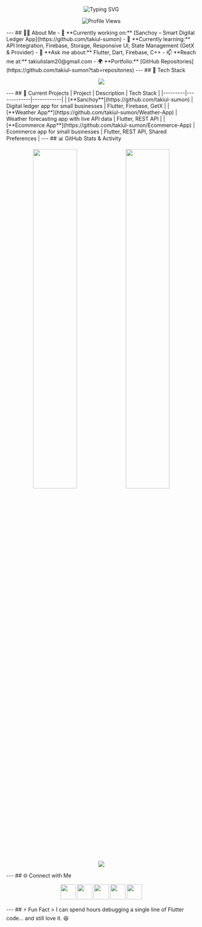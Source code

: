 <!-- Typing SVG Banner --> <p align="center"> <img src="https://readme-typing-svg.herokuapp.com?font=Fira+Code&size=28&duration=3000&pause=1000&color=FF0000&center=true&vCenter=true&width=900&lines=Hi+%F0%9F%91%8B%2C+I'm+Takiul+Islam+Sumon;Passionate+Flutter+Developer+from+Bangladesh;Love+Building+Mobile+Apps+with+Beautiful+UI;Open+Source+Enthusiast+%26+Tech+Explorer" alt="Typing SVG" /> </p> <!-- Profile Views --> <p align="center"> <img src="https://komarev.com/ghpvc/?username=takiul-sumon&label=Profile%20Views&color=FF0000&style=for-the-badge" alt="Profile Views" /> </p> --- ## 👨‍💻 About Me - 🔭 **Currently working on:** [Sanchoy – Smart Digital Ledger App](https://github.com/takiul-sumon) - 🌱 **Currently learning:** API Integration, Firebase, Storage, Responsive UI, State Management (GetX & Provider) - 💬 **Ask me about:** Flutter, Dart, Firebase, C++ - 📫 **Reach me at:** takiulislam20@gmail.com - 🌍 **Portfolio:** [GitHub Repositories](https://github.com/takiul-sumon?tab=repositories) --- ## 🚀 Tech Stack <p align="center"> <img src="https://skillicons.dev/icons?i=flutter,dart,firebase,cpp,java,python,html,css,git,figma,photoshop,illustrator,linux,swift,androidstudio&theme=light&perline=8&color=FF0000" /> </p> --- ## 📌 Current Projects | Project | Description | Tech Stack | |---------|-------------|------------| | [**Sanchoy**](https://github.com/takiul-sumon) | Digital ledger app for small businesses | Flutter, Firebase, GetX | | [**Weather App**](https://github.com/takiul-sumon/Weather-App) | Weather forecasting app with live API data | Flutter, REST API | | [**Ecommerce App**](https://github.com/takiul-sumon/Ecommerce-App) | Ecommerce app for small businesses | Flutter, REST API, Shared Preferences | --- ## 📊 GitHub Stats & Activity <p align="center"> <img width="48%" src="https://github-readme-stats.vercel.app/api?username=takiul-sumon&show_icons=true&theme=tokyonight" /> <img width="48%" src="https://github-readme-streak-stats.herokuapp.com/?user=takiul-sumon&theme=tokyonight" /> </p> <p align="center"> <img src="https://github-readme-stats.vercel.app/api/top-langs/?username=takiul-sumon&layout=compact&theme=tokyonight" /> </p> --- ## 🌐 Connect with Me <p align="center"> <a href="https://twitter.com/takiul_islam" target="blank"><img src="https://skillicons.dev/icons?i=twitter&theme=light&color=FF0000" height="40" /></a> <a href="https://linkedin.com/in/takiul-sumon" target="blank"><img src="https://skillicons.dev/icons?i=linkedin&theme=light&color=FF0000" height="40" /></a> <a href="https://fb.com/takiulisumon" target="blank"><img src="https://skillicons.dev/icons?i=facebook&theme=light&color=FF0000" height="40" /></a> <a href="https://instagram.com/takiulisumon" target="blank"><img src="https://skillicons.dev/icons?i=instagram&theme=light&color=FF0000" height="40" /></a> <a href="https://www.hackerrank.com/takiulislam20" target="blank"><img src="https://skillicons.dev/icons?i=hackerrank&theme=light&color=FF0000" height="40" /></a> </p> --- ## ⚡ Fun Fact > I can spend hours debugging a single line of Flutter code… and still love it. 😆
